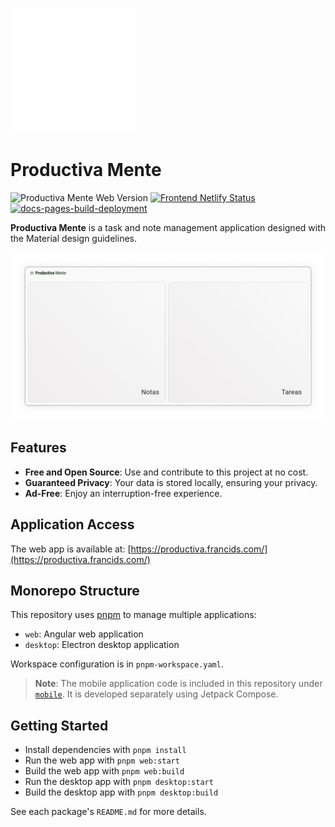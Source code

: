 ![Productiva Mente Icon](./resources/Icon.svg)

# Productiva Mente

![Productiva Mente Web Version](https://img.shields.io/badge/Productiva%20Mente%20Web-v1.3.1-6cfe8f)
[![Frontend Netlify Status](https://api.netlify.com/api/v1/badges/765e73e4-2d31-4ea1-958c-fea0d7118eaa/deploy-status)](https://app.netlify.com/sites/productiva-mente/deploys)
[![docs-pages-build-deployment](https://github.com/francids/productiva-mente/actions/workflows/pages/pages-build-deployment/badge.svg?branch=docs%2Fproduction)](https://github.com/francids/productiva-mente/actions/workflows/pages/pages-build-deployment)

**Productiva Mente** is a task and note management application designed with the Material design guidelines.

<picture>
  <source media="(prefers-color-scheme: light)" srcset="./resources/screenshots/Home%20screen%20(light).png">
  <source media="(prefers-color-scheme: dark)" srcset="./resources/screenshots/Home%20screen%20(dark).png">
  <img alt="Home screen" src="./resources/screenshots/Home%20screen%20(light).png">
</picture>

## Features

- **Free and Open Source**: Use and contribute to this project at no cost.
- **Guaranteed Privacy**: Your data is stored locally, ensuring your privacy.
- **Ad-Free**: Enjoy an interruption-free experience.

## Application Access

The web app is available at: [https://productiva.francids.com/](https://productiva.francids.com/)

## Monorepo Structure

This repository uses [pnpm](https://pnpm.io/) to manage multiple applications:

- `web`: Angular web application
- `desktop`: Electron desktop application

Workspace configuration is in `pnpm-workspace.yaml`.

> **Note**: The mobile application code is included in this repository under [`mobile`](./mobile). It is developed separately using Jetpack Compose.

## Getting Started

- Install dependencies with `pnpm install`
- Run the web app with `pnpm web:start`
- Build the web app with `pnpm web:build`
- Run the desktop app with `pnpm desktop:start`
- Build the desktop app with `pnpm desktop:build`

See each package's `README.md` for more details.
